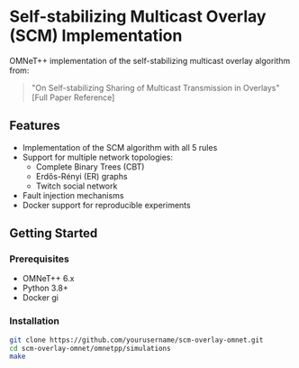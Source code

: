 # Self-stabilizing Multicast Overlay (SCM) Implementation

OMNeT++ implementation of the self-stabilizing multicast overlay algorithm from:

> "On Self-stabilizing Sharing of Multicast Transmission in Overlays"  
> [Full Paper Reference]

## Features

- Implementation of the SCM algorithm with all 5 rules
- Support for multiple network topologies:
  - Complete Binary Trees (CBT)
  - Erdős-Rényi (ER) graphs
  - Twitch social network
- Fault injection mechanisms
- Docker support for reproducible experiments

## Getting Started

### Prerequisites

- OMNeT++ 6.x
- Python 3.8+
- Docker gi 

### Installation

```bash
git clone https://github.com/yourusername/scm-overlay-omnet.git
cd scm-overlay-omnet/omnetpp/simulations
make